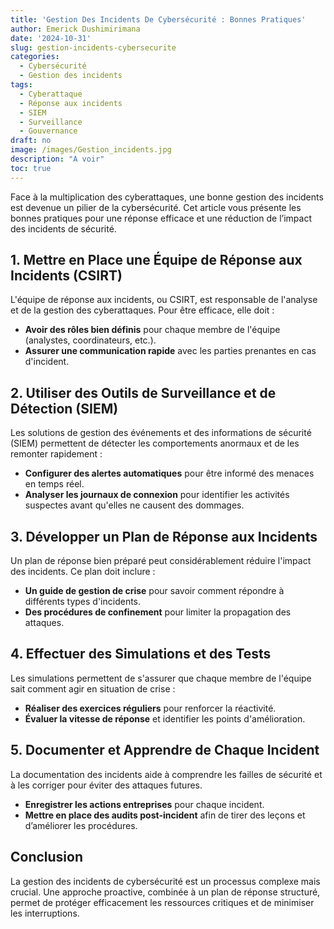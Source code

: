 ```yaml
---
title: 'Gestion Des Incidents De Cybersécurité : Bonnes Pratiques'
author: Emerick Dushimirimana
date: '2024-10-31'
slug: gestion-incidents-cybersecurite
categories:
  - Cybersécurité
  - Gestion des incidents
tags:
  - Cyberattaque
  - Réponse aux incidents
  - SIEM
  - Surveillance
  - Gouvernance
draft: no
image: /images/Gestion_incidents.jpg
description: "A voir"
toc: true
---
```


Face à la multiplication des cyberattaques, une bonne gestion des incidents est devenue un pilier de la cybersécurité. Cet article vous présente les bonnes pratiques pour une réponse efficace et une réduction de l’impact des incidents de sécurité.

## 1. Mettre en Place une Équipe de Réponse aux Incidents (CSIRT)

L'équipe de réponse aux incidents, ou CSIRT, est responsable de l'analyse et de la gestion des cyberattaques. Pour être efficace, elle doit :

- **Avoir des rôles bien définis** pour chaque membre de l'équipe (analystes, coordinateurs, etc.).
- **Assurer une communication rapide** avec les parties prenantes en cas d'incident.

## 2. Utiliser des Outils de Surveillance et de Détection (SIEM)

Les solutions de gestion des événements et des informations de sécurité (SIEM) permettent de détecter les comportements anormaux et de les remonter rapidement :

- **Configurer des alertes automatiques** pour être informé des menaces en temps réel.
- **Analyser les journaux de connexion** pour identifier les activités suspectes avant qu'elles ne causent des dommages.

## 3. Développer un Plan de Réponse aux Incidents

Un plan de réponse bien préparé peut considérablement réduire l'impact des incidents. Ce plan doit inclure :

- **Un guide de gestion de crise** pour savoir comment répondre à différents types d'incidents.
- **Des procédures de confinement** pour limiter la propagation des attaques.

## 4. Effectuer des Simulations et des Tests

Les simulations permettent de s'assurer que chaque membre de l'équipe sait comment agir en situation de crise :

- **Réaliser des exercices réguliers** pour renforcer la réactivité.
- **Évaluer la vitesse de réponse** et identifier les points d'amélioration.

## 5. Documenter et Apprendre de Chaque Incident

La documentation des incidents aide à comprendre les failles de sécurité et à les corriger pour éviter des attaques futures.

- **Enregistrer les actions entreprises** pour chaque incident.
- **Mettre en place des audits post-incident** afin de tirer des leçons et d’améliorer les procédures.

## Conclusion

La gestion des incidents de cybersécurité est un processus complexe mais crucial. Une approche proactive, combinée à un plan de réponse structuré, permet de protéger efficacement les ressources critiques et de minimiser les interruptions.
